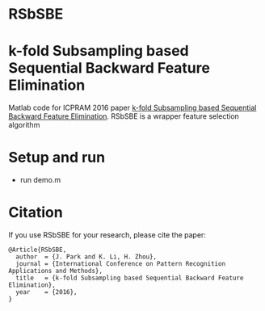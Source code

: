 # RSbSBE

# k-fold Subsampling based Sequential Backward Feature Elimination
Matlab code for ICPRAM 2016 paper [k-fold Subsampling based Sequential Backward Feature Elimination](https://www.scitepress.org/Papers/2016/56888/pdf/index.html).
RSbSBE is a wrapper feature selection algorithm

# Setup and run
- run demo.m

# Citation
If you use RSbSBE for your research, please cite the paper:
```
@Article{RSbSBE,
  author  = {J. Park and K. Li, H. Zhou},  
  journal = {International Conference on Pattern Recognition Applications and Methods},
  title   = {k-fold Subsampling based Sequential Backward Feature Elimination},
  year    = {2016},
}
```
